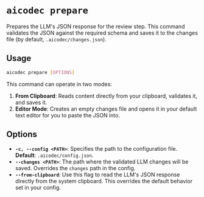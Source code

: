 # `aicodec prepare`

Prepares the LLM's JSON response for the review step. This command validates the JSON against the required schema and saves it to the changes file (by default, `.aicodec/changes.json`).

## Usage

```bash
aicodec prepare [OPTIONS]
```

This command can operate in two modes:

1.  **From Clipboard**: Reads content directly from your clipboard, validates it, and saves it.
2.  **Editor Mode**: Creates an empty changes file and opens it in your default text editor for you to paste the JSON into.

## Options

-   **`-c, --config <PATH>`**: Specifies the path to the configuration file. **Default**: `.aicodec/config.json`.
-   **`--changes <PATH>`**: The path where the validated LLM changes will be saved. Overrides the `changes` path in the config.
-   **`--from-clipboard`**: Use this flag to read the LLM's JSON response directly from the system clipboard. This overrides the default behavior set in your config.
